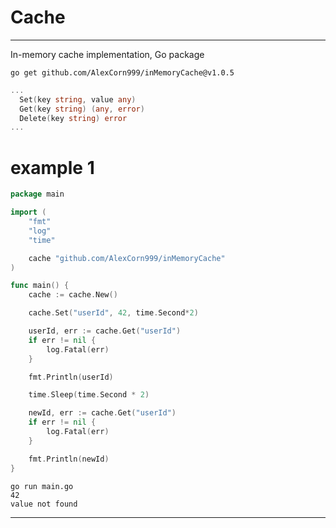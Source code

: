 # Cache
___

In-memory cache implementation, Go package

```shell
go get github.com/AlexCorn999/inMemoryCache@v1.0.5
```
```go
...
  Set(key string, value any)
  Get(key string) (any, error)
  Delete(key string) error
...
```

# example 1

```go
package main

import (
	"fmt"
	"log"
	"time"

	cache "github.com/AlexCorn999/inMemoryCache"
)

func main() {
	cache := cache.New()

	cache.Set("userId", 42, time.Second*2)

	userId, err := cache.Get("userId")
	if err != nil {
		log.Fatal(err)
	}

	fmt.Println(userId)

	time.Sleep(time.Second * 2)

	newId, err := cache.Get("userId")
	if err != nil {
		log.Fatal(err)
	}

	fmt.Println(newId)
}
```
```text
go run main.go
42
value not found
```
___
